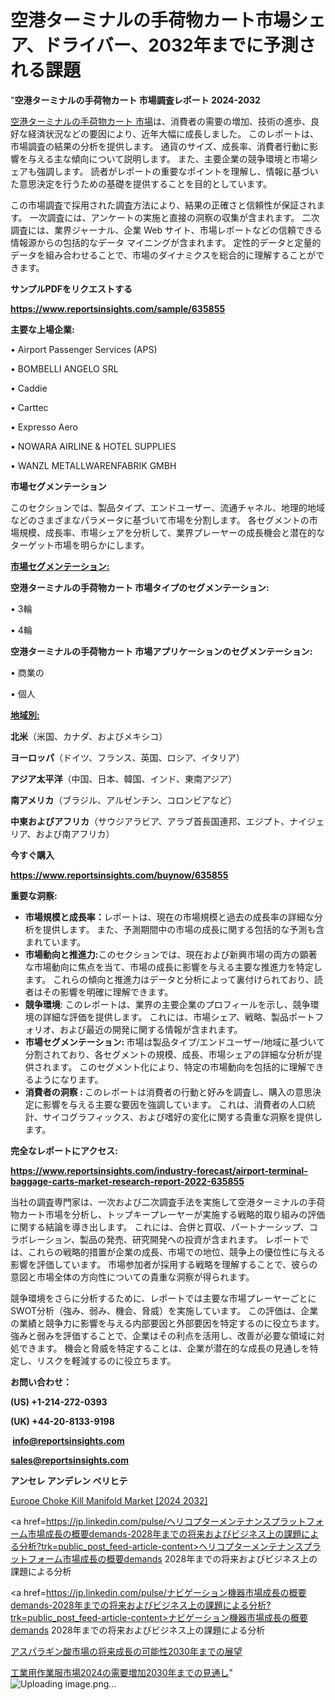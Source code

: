 # 空港ターミナルの手荷物カート市場シェア、ドライバー、2032年までに予測される課題

"<strong>空港ターミナルの手荷物カート 市場調査レポート 2024-2032</strong>

<a href=https://www.reportsinsights.com/sample/635855>空港ターミナルの手荷物カート 市場</a>は、消費者の需要の増加、技術の進歩、良好な経済状況などの要因により、近年大幅に成長しました。 このレポートは、市場調査の結果の分析を提供します。 通貨のサイズ、成長率、消費者行動に影響を与える主な傾向について説明します。 また、主要企業の競争環境と市場シェアも強調します。 読者がレポートの重要なポイントを理解し、情報に基づいた意思決定を行うための基礎を提供することを目的としています。

この市場調査で採用された調査方法により、結果の正確さと信頼性が保証されます。 一次調査には、アンケートの実施と直接の洞察の収集が含まれます。 二次調査には、業界ジャーナル、企業 Web サイト、市場レポートなどの信頼できる情報源からの包括的なデータ マイニングが含まれます。 定性的データと定量的データを組み合わせることで、市場のダイナミクスを総合的に理解することができます。

<strong><b>サンプルPDFをリクエストする</b></strong>

<a href=https://www.reportsinsights.com/sample/635855><strong><u>https://www.reportsinsights.com/sample/635855</u></strong></a>

<strong>主要な上場企業:</strong>

• Airport Passenger Services (APS)

• BOMBELLI ANGELO SRL

• Caddie

• Carttec

• Expresso Aero

• NOWARA AIRLINE & HOTEL SUPPLIES

• WANZL METALLWARENFABRIK GMBH

<strong>市場セグメンテーション</strong>

このセクションでは、製品タイプ、エンドユーザー、流通チャネル、地理的地域などのさまざまなパラメータに基づいて市場を分割します。 各セグメントの市場規模、成長率、市場シェアを分析して、業界プレーヤーの成長機会と潜在的なターゲット市場を明らかにします。

<strong><u>市場セグメンテーション</u></strong><strong><u>:</u></strong>

<strong>空港ターミナルの手荷物カート 市場タイプのセグメンテーション:</strong>

• 3輪

• 4輪

<strong>空港ターミナルの手荷物カート 市場アプリケーションのセグメンテーション:</strong>

• 商業の

• 個人

<strong><u>地域別</u></strong><strong><u>:</u></strong>

<strong>北米</strong>（米国、カナダ、およびメキシコ）

<strong>ヨーロッパ</strong>（ドイツ、フランス、英国、ロシア、イタリア）

<strong>アジア太平洋</strong>（中国、日本、韓国、インド、東南アジア）

<strong>南アメリカ</strong>（ブラジル、アルゼンチン、コロンビアなど）

<strong>中東およびアフリカ</strong>（サウジアラビア、アラブ首長国連邦、エジプト、ナイジェリア、および南アフリカ）

<strong>今すぐ購入</strong>

<a href=https://www.reportsinsights.com/buynow/635855><strong><u>https://www.reportsinsights.com/buynow/635855</u></strong></a>

<strong>重要な洞察:</strong>
<ul>
  <li><strong>市場規模と成長率：</strong>レポートは、現在の市場規模と過去の成長率の詳細な分析を提供します。 また、予測期間中の市場の成長に関する包括的な予測も含まれています。</li>
  <li><strong>市場動向と推進力:</strong>このセクションでは、現在および新興市場の両方の顕著な市場動向に焦点を当て、市場の成長に影響を与える主要な推進力を特定します。 これらの傾向と推進力はデータと分析によって裏付けられており、読者はその影響を明確に理解できます。</li>
  <li><strong>競争環境</strong>: このレポートは、業界の主要企業のプロフィールを示し、競争環境の詳細な評価を提供します。 これには、市場シェア、戦略、製品ポートフォリオ、および最近の開発に関する情報が含まれます。</li>
  <li><strong>市場セグメンテーション: </strong>市場は製品タイプ/エンドユーザー/地域に基づいて分割されており、各セグメントの規模、成長、市場シェアの詳細な分析が提供されます。 このセグメント化により、特定の市場動向を包括的に理解できるようになります。</li>
  <li><strong>消費者の洞察 : </strong>このレポートは消費者の行動と好みを調査し、購入の意思決定に影響を与える主要な要因を強調しています。 これは、消費者の人口統計、サイコグラフィックス、および嗜好の変化に関する貴重な洞察を提供します。</li>
</ul>
<strong>完全なレポートにアクセス:</strong>

<a href=https://www.reportsinsights.com/industry-forecast/airport-terminal-baggage-carts-market-research-report-2022-635855><strong><u><b>https://www.reportsinsights.com/industry-forecast/airport-terminal-baggage-carts-market-research-report-2022-635855</b></u></strong></a>

当社の調査専門家は、一次および二次調査手法を実施して空港ターミナルの手荷物カート市場を分析し、トップキープレーヤーが実施する戦略的取り組みの評価に関する結論を導き出します。 これには、合併と買収、パートナーシップ、コラボレーション、製品の発売、研究開発への投資が含まれます。 レポートでは、これらの戦略的措置が企業の成長、市場での地位、競争上の優位性に与える影響を評価しています。 市場参加者が採用する戦略を理解することで、彼らの意図と市場全体の方向性についての貴重な洞察が得られます。

競争環境をさらに分析するために、レポートでは主要な市場プレーヤーごとにSWOT分析（強み、弱み、機会、脅威）を実施しています。 この評価は、企業の業績と競争力に影響を与える内部要因と外部要因を特定するのに役立ちます。 強みと弱みを評価することで、企業はその利点を活用し、改善が必要な領域に対処できます。 機会と脅威を特定することは、企業が潜在的な成長の見通しを特定し、リスクを軽減するのに役立ちます。

<strong>お問い合わせ：</strong>

<strong>(US) +1-214-272-0393</strong>

<strong>(UK) +44-20-8133-9198</strong>

<strong> </strong><a href=info@reportsinsights.com><strong><u>info@reportsinsights.com</u></strong></a>

<a href=sales@reportsinsights.com><strong><u>sales@reportsinsights.com</u></strong></a>

<strong>アンセレ アンデレン ベリヒテ</strong>

<a href=https://www.linkedin.com/pulse/europe-choke-kill-manifold-markets-emerging-trends-ev9xf/>Europe Choke Kill Manifold Market [2024 2032]</a>

<a href=https://jp.linkedin.com/pulse/ヘリコプターメンテナンスプラットフォーム市場成長の概要demands-2028年までの将来およびビジネス上の課題による分析?trk=public_post_feed-article-content>ヘリコプターメンテナンスプラットフォーム市場成長の概要demands 2028年までの将来およびビジネス上の課題による分析</a>

<a href=https://jp.linkedin.com/pulse/ナビゲーション機器市場成長の概要demands-2028年までの将来およびビジネス上の課題による分析?trk=public_post_feed-article-content>ナビゲーション機器市場成長の概要demands 2028年までの将来およびビジネス上の課題による分析</a>

<a href=https://www.linkedin.com/pulse/アスパラギン酸市場の将来成長の可能性2030年までの展望-healthscope-news-245/>アスパラギン酸市場の将来成長の可能性2030年までの展望</a>

<a href=https://www.linkedin.com/pulse/工業用作業服市場2024の需要増加2030年までの見通し-tribunal-analytics-360-zlxdf/>工業用作業服市場2024の需要増加2030年までの見通し</a>"
![Uploading image.png…]()

